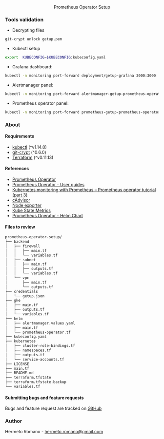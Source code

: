 <p align="center">Prometheus Operator Setup</p>


### Tools validation
- Decrypting files
```bash
git-crypt unlock getup.pem
```
- Kubectl setup
```bash
export  KUBECONFIG=$KUBECONFIG:kubeconfig.yaml
```
- Grafana dashboard:
```bash
kubectl -n monitoring port-forward deployment/getup-grafana 3000:3000
```
- Alertmanager panel:
```bash
kubectl -n monitoring port-forward alertmanager-getup-prometheus-operator-alertmanager-0 9093:9093
```
- Prometheus operator panel:
```bash
kubectl -n monitoring port-forward prometheus-getup-prometheus-operator-prometheus-0 9090:9090
```

### About

#### Requirements

- [kubectl](https://kubernetes.io/docs/tasks/tools/install-kubectl/) (^v1.14.0)
- [git-crypt](https://github.com/AGWA/git-crypt/blob/master/INSTALL.md) (^0.6.0)
- [Terraform](https://www.terraform.io/downloads.html) (^v0.11.13)

#### References
- [Prometheus Operator](https://github.com/coreos/prometheus-operator/tree/v0.29.0)
- [Prometheus Operator - User guides](https://github.com/coreos/prometheus-operator/tree/v0.29.0/Documentation/user-guides)
- [Kubernetes monitoring with Prometheus – Prometheus operator tutorial (part 3)](https://sysdig.com/blog/kubernetes-monitoring-prometheus-operator-part3/)
- [cAdvisor](https://github.com/google/cadvisor)
- [Node exporter](https://github.com/prometheus/node_exporter)
- [Kube State Metrics](https://github.com/kubernetes/kube-state-metrics)
- [Prometheus Operator - Helm Chart](https://github.com/helm/charts/tree/master/stable/prometheus-operator)


#### Files to review
```bash
prometheus-operator-setup/
├── backend
│   ├── firewall
│   │   ├── main.tf
│   │   └── variables.tf
│   ├── subnet
│   │   ├── main.tf
│   │   ├── outputs.tf
│   │   └── variables.tf
│   └── vpc
│       ├── main.tf
│       └── outputs.tf
├── credentials
│   └── getup.json
├── gke
│   ├── main.tf
│   ├── outputs.tf
│   └── variables.tf
├── helm
│   ├── alertmanager.values.yaml
│   ├── main.tf
│   └── prometheus-operator.tf
├── kubeconfig.yaml
├── kubernetes
│   ├── cluster-role-bindings.tf
│   ├── namespaces.tf
│   ├── outputs.tf
│   └── service-accounts.tf
├── LICENSE
├── main.tf
├── README.md
├── terraform.tfstate
├── terraform.tfstate.backup
└── variables.tf
```

#### Submitting bugs and feature requests

Bugs and feature request are tracked on [GitHub](https://github.com/hermeto/prometheus-operator-setup/issues)

### Author

Hermeto Romano - <hermeto.romano@gmail.com>
